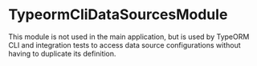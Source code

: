 # TypeormCliDataSourcesModule

This module is not used in the main application, but is used by TypeORM CLI and integration tests to access data source configurations without having to duplicate its definition.
